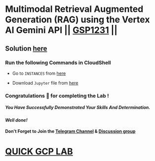 # Multimodal Retrieval Augmented Generation (RAG) using the Vertex AI Gemini API || [GSP1231](https://www.cloudskillsboost.google/focuses/85643?&parent=catalog) ||

## Solution [here]()

### Run the following Commands in CloudShell

* Go to `INSTANCES` from [here](https://console.cloud.google.com/vertex-ai/workbench/instances?)

* Download `Jupyter` file from [here](https://github.com/QUICK-GCP-LAB/2-Minutes-Labs-Solutions/blob/main/Multimodal%20Retrieval%20Augmented%20Generation%20RAG%20using%20the%20Vertex%20AI%20Gemini%20API/intro_multimodal_rag.ipynb)

### Congratulations 🎉 for completing the Lab !

##### *You Have Successfully Demonstrated Your Skills And Determination.*

#### *Well done!*

#### Don't Forget to Join the [Telegram Channel](https://t.me/quickgcplab) & [Discussion group](https://t.me/quickgcplabchats)

# [QUICK GCP LAB](https://www.youtube.com/@quickgcplab)